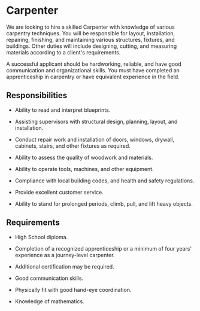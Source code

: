 # Carpenter

We are looking to hire a skilled Carpenter with knowledge of various carpentry techniques. You will be responsible for layout, installation, repairing, finishing, and maintaining various structures, fixtures, and buildings. Other duties will include designing, cutting, and measuring materials according to a client's requirements.

A successful applicant should be hardworking, reliable, and have good communication and organizational skills. You must have completed an apprenticeship in carpentry or have equivalent experience in the field.

## Responsibilities

* Ability to read and interpret blueprints.

* Assisting supervisors with structural design, planning, layout, and installation.

* Conduct repair work and installation of doors, windows, drywall, cabinets, stairs, and other fixtures as required.

* Ability to assess the quality of woodwork and materials.

* Ability to operate tools, machines, and other equipment.

* Compliance with local building codes, and health and safety regulations.

* Provide excellent customer service.

* Ability to stand for prolonged periods, climb, pull, and lift heavy objects.

## Requirements

* High School diploma.

* Completion of a recognized apprenticeship or a minimum of four years' experience as a journey-level carpenter.

* Additional certification may be required.

* Good communication skills.

* Physically fit with good hand-eye coordination.

* Knowledge of mathematics.

